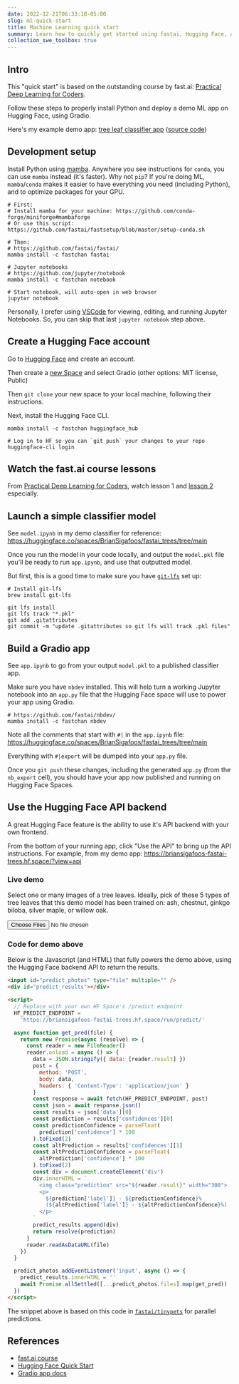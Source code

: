 ```yaml
---
date: 2022-12-21T06:33:18-05:00
slug: ml-quick-start
title: Machine Learning quick start
summary: Learn how to quickly get started using fastai, Hugging Face, and Gradio to deploy a demo ML app
collection_swe_toolbox: true
---
```


## Intro

This "quick start" is based on the outstanding course by fast.ai: [Practical Deep Learning for Coders](https://course.fast.ai).

Follow these steps to properly install Python and deploy a demo ML app on Hugging Face, using Gradio.

Here's my example demo app: [tree leaf classifier app](https://briansigafoos-fastai-trees.hf.space) ([source code](https://huggingface.co/spaces/BrianSigafoos/fastai_trees/tree/main))

## Development setup

Install Python using [mamba](https://mamba.readthedocs.io). Anywhere you see instructions for `conda`, you can use `mamba` instead (it's faster). Why not `pip`? If you're doing ML, `mamba`/`conda` makes it easier to have everything you need (including Python), and to optimize packages for your GPU.

```shell
# First:
# Install mamba for your machine: https://github.com/conda-forge/miniforge#mambaforge
# Or use this script: https://github.com/fastai/fastsetup/blob/master/setup-conda.sh

# Then:
# https://github.com/fastai/fastai/
mamba install -c fastchan fastai

# Jupyter notebooks
# https://github.com/jupyter/notebook
mamba install -c fastchan notebook

# Start notebook, will auto-open in web browser
jupyter notebook
```

Personally, I prefer using [VSCode](https://code.visualstudio.com/) for viewing, editing, and running Jupyter Notebooks. So, you can skip that last `jupyter notebook` step above.

## Create a Hugging Face account

Go to [Hugging Face](https://huggingface.co/) and create an account.

Then create a [new Space](https://huggingface.co/new-space) and select Gradio (other options: MIT license, Public)

Then `git clone` your new space to your local machine, following their instructions.

Next, install the Hugging Face CLI.

```shell
mamba install -c fastchan huggingface_hub

# Log in to HF so you can `git push` your changes to your repo
huggingface-cli login
```

## Watch the fast.ai course lessons

From [Practical Deep Learning for Coders](https://course.fast.ai), watch lesson 1 and [lesson 2](https://course.fast.ai/Lessons/lesson2.html) especially.

## Launch a simple classifier model

See `model.ipynb` in my demo classifier for reference: <https://huggingface.co/spaces/BrianSigafoos/fastai_trees/tree/main>

Once you run the model in your code locally, and output the `model.pkl` file you'll be ready to run `app.ipynb`, and use that outputted model.

But first, this is a good time to make sure you have [`git-lfs`](https://git-lfs.com/) set up:

```shell
# Install git-lfs
brew install git-lfs

git lfs install
git lfs track "*.pkl"
git add .gitattributes
git commit -m "update .gitattributes so git lfs will track .pkl files"
```

## Build a Gradio app

See `app.ipynb` to go from your output `model.pkl` to a published classifier app.

Make sure you have `nbdev` installed. This will help turn a working Jupyter notebook into an `app.py` file that the Hugging Face space will use to power your app using Gradio.

```shell
# https://github.com/fastai/nbdev/
mamba install -c fastchan nbdev
```

Note all the comments that start with `#|` in the `app.ipynb` file: <https://huggingface.co/spaces/BrianSigafoos/fastai_trees/tree/main>

Everything with `#|export` will be dumped into your `app.py` file.

Once you `git push` these changes, including the generated `app.py` (from the `nb_export` cell), you should have your app now published and running on Hugging Face Spaces.

## Use the Hugging Face API backend

A great Hugging Face feature is the ability to use it's API backend with your own frontend.

From the bottom of your running app, click "Use the API" to bring up the API instructions. For example, from my demo app: <https://briansigafoos-fastai-trees.hf.space/?view=api>

### Live demo

Select one or many images of a tree leaves. Ideally, pick of these 5 types of tree leaves that this demo model has been trained on:
ash, chestnut, ginkgo biloba, silver maple, or willow oak.

<input id="predict_photos" type="file" multiple="" />
<div id="predict_results"></div>

<script>
  // Replace with your own HF Space's /predict endpoint
  HF_PREDICT_ENDPOINT =
    'https://briansigafoos-fastai-trees.hf.space/run/predict/'

  async function get_pred(file) {
    return new Promise(async (resolve) => {
      const reader = new FileReader()
      reader.onload = async () => {
        data = JSON.stringify({ data: [reader.result] })
        post = {
          method: 'POST',
          body: data,
          headers: { 'Content-Type': 'application/json' }
        }
        const response = await fetch(HF_PREDICT_ENDPOINT, post)
        const json = await response.json()
        const results = json['data'][0]
        const prediction = results['confidences'][0]
        const predictionConfidence = parseFloat(
          prediction['confidence'] * 100
        ).toFixed(2)
        const altPrediction = results['confidences'][1]
        const altPredictionConfidence = parseFloat(
          altPrediction['confidence'] * 100
        ).toFixed(2)
        const div = document.createElement('div')
        div.innerHTML = `
          <img class="prediction" src="${reader.result}" width="300">
          <p>
            ${prediction['label']} - ${predictionConfidence}%
            (${altPrediction['label']} - ${altPredictionConfidence}%)
          </p>
        `
        predict_results.append(div)
        return resolve(prediction)
      }
      reader.readAsDataURL(file)
    })
  }

  predict_photos.addEventListener('input', async () => {
    predict_results.innerHTML = ''
    await Promise.allSettled([...predict_photos.files].map(get_pred))
  })
</script>

### Code for demo above

Below is the Javascript (and HTML) that fully powers the demo above, using the Hugging Face backend API to return the results.

```html
<input id="predict_photos" type="file" multiple="" />
<div id="predict_results"></div>

<script>
  // Replace with your own HF Space's /predict endpoint
  HF_PREDICT_ENDPOINT =
    'https://briansigafoos-fastai-trees.hf.space/run/predict/'

  async function get_pred(file) {
    return new Promise(async (resolve) => {
      const reader = new FileReader()
      reader.onload = async () => {
        data = JSON.stringify({ data: [reader.result] })
        post = {
          method: 'POST',
          body: data,
          headers: { 'Content-Type': 'application/json' }
        }
        const response = await fetch(HF_PREDICT_ENDPOINT, post)
        const json = await response.json()
        const results = json['data'][0]
        const prediction = results['confidences'][0]
        const predictionConfidence = parseFloat(
          prediction['confidence'] * 100
        ).toFixed(2)
        const altPrediction = results['confidences'][1]
        const altPredictionConfidence = parseFloat(
          altPrediction['confidence'] * 100
        ).toFixed(2)
        const div = document.createElement('div')
        div.innerHTML = `
          <img class="prediction" src="${reader.result}" width="300">
          <p>
            ${prediction['label']} - ${predictionConfidence}%
            (${altPrediction['label']} - ${altPredictionConfidence}%)
          </p>
        `
        predict_results.append(div)
        return resolve(prediction)
      }
      reader.readAsDataURL(file)
    })
  }

  predict_photos.addEventListener('input', async () => {
    predict_results.innerHTML = ''
    await Promise.allSettled([...predict_photos.files].map(get_pred))
  })
</script>
```

The snippet above is based on this code in [`fastai/tinypets`](https://github.com/fastai/tinypets/blob/638528a157fef9d7a1951dcd31592f19ddbe28d6/3parallel.html) for parallel predictions.

## References

- [fast.ai course](https://course.fast.ai/)
- [Hugging Face Quick Start](https://huggingface.co/docs/huggingface_hub/quick-start)
- [Gradio app docs](https://gradio.app/docs/)
